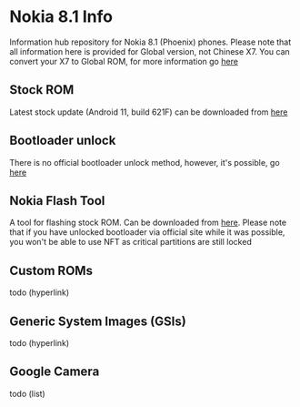 # Nokia 8.1 Info
Information hub repository for Nokia 8.1 (Phoenix) phones. Please note that all information here is provided for Global version, not Chinese X7. You can convert your X7 to Global ROM, for more information go [here](https://hikaricalyx.com/product/global-conversion)
## Stock ROM
Latest stock update (Android 11, build 621F) can be downloaded from [here](https://android.googleapis.com/packages/ota-api/package/1688cda47d567461d8feac5e0a3bccba733be450.zip)
## Bootloader unlock
There is no official bootloader unlock method, however, it's possible, go [here](https://hikaricalyx.com/product/nokia-direct-ubl-service)
## Nokia Flash Tool
A tool for flashing stock ROM. Can be downloaded from [here](https://forum.xda-developers.com/t/tool-nft-nokia-flash-tool-to-flash-stock-rom-for-unlocked-bootloader.4003267). Please note that if you have unlocked bootloader via official site while it was possible, you won't be able to use NFT as critical partitions are still locked
## Custom ROMs
todo (hyperlink)
## Generic System Images (GSIs)
todo (hyperlink)
## Google Camera
todo (list)
